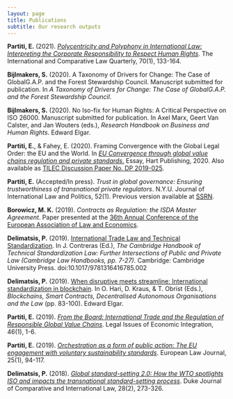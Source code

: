 ```yaml
---
layout: page
title: Publications
subtitle: Our research outputs
---
```


**Partiti, E.** (2021). [_Polycentricity and Polyphony in International Law: Interpreting the Corporate Responsibility to Respect Human Rights_](https://doi.org/10.1017/S0020589320000469). The International and Comparative Law Quarterly, 70(1), 133-164.

**Bijlmakers, S.** (2020). A Taxonomy of Drivers for Change: The Case of GlobalG.A.P. and the Forest Stewardship Council. Manuscript submitted for publication. In _A Taxonomy of Drivers for Change: The Case of GlobalG.A.P. and the Forest Stewardship Council_.

**Bijlmakers, S.** (2020). No Iso-fix for Human Rights: A Critical Perspective on ISO 26000. Manuscript submitted for publication. In Axel Marx, Geert Van Calster, and Jan Wouters (eds.), _Research Handbook on Business and Human Rights_. Edward Elgar.

**Partiti, E.**, & Fahey, E. (2020). Framing Convergence with the Global Legal Order: the EU and the World. In [_EU Convergence through global value chains regulation and private standards_.](https://www.bloomsburyprofessional.com/uk/framing-convergence-with-the-global-legal-order-9781509934393/) Essay, Hart Publishing, 2020. Also available as [TILEC Discussion Paper No. DP 2019-025](https://papers.ssrn.com/sol3/papers.cfm?abstract_id=3499603).

**Partiti, E.** (Accepted/In press). _Trust in global governance: Ensuring trustworthiness of transnational private regulators_. N.Y.U. Journal of International Law and Politics, 52(1). Previous version available at [SSRN](https://papers.ssrn.com/sol3/papers.cfm?abstract_id=3406716).

**Borowicz, M. K.** (2019). _Contracts as Regulation: the ISDA Master Agreement_. Paper presented at the [36th Annual Conference of the European Association of Law and Economics](https://eale.org/conference/eale-2019-tel-aviv/general-information).

**Delimatsis, P.** (2019). [International Trade Law and Technical Standardization](https://www.cambridge.org/core/books/cambridge-handbook-of-technical-standardization-law/international-trade-law-and-technical-standardization/C9D663788DF975859F70040BA672DEF3). In J. Contreras (Ed.), _The Cambridge Handbook of Technical Standardization Law: Further Intersections of Public and Private Law (Cambridge Law Handbooks, pp. 7-27)_. Cambridge: Cambridge University Press. doi:10.1017/9781316416785.002

**Delimatsis, P.** (2019). [When disruptive meets streamline: International standardization in blockchain](https://www.elgaronline.com/view/edcoll/9781788115124/9781788115124.00010.xml). In O. Hari, D. Kraus, & T. Obrist (Eds.), _Blockchains, Smart Contracts, Decentralised Autonomous Organisations and the Law_ (pp. 83-100). Edward Elgar.

**Partiti, E.** (2019). _[From the Board: International Trade and the Regulation of Responsible Global Value Chains](https://www.kluwerlawonline.com/abstract.php?area=Journals&id=LEIE2019001)_. Legal Issues of Economic Integration, 46(1), 1-6.

**Partiti, E.** (2019). _[Orchestration as a form of public action: The EU engagement with voluntary sustainability standards](https://onlinelibrary.wiley.com/doi/full/10.1111/eulj.12299)_. European Law Journal, 25(1), 94-117.

**Delimatsis, P.** (2018). _[Global standard-setting 2.0: How the WTO spotlights ISO and impacts the transnational standard-setting process](https://scholarship.law.duke.edu/djcil/vol28/iss2/3)_. Duke Journal of Comparative and International Law, 28(2), 273-326.
